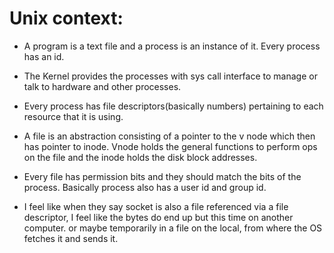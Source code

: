 # Unix context:

* A program is a text file and a process is an instance of it. Every process has an id.

* The Kernel provides the processes with sys call interface to manage or talk to hardware
  and other processes.

* Every process has file descriptors(basically numbers) pertaining to each resource that it
  is using.

* A file is an abstraction consisting of a pointer to the v node which then has pointer to 
  inode. Vnode holds the general functions to perform ops on the file and the inode holds 
  the disk block addresses.

* Every file has permission bits and they should match the bits of the process. Basically 
  process also has a user id and group id.

* I feel like when they say socket is also a file referenced via a file descriptor, I feel
  like the bytes do end up but this time on another computer. or maybe temporarily in a file
  on the local, from where the OS fetches it and sends it.

